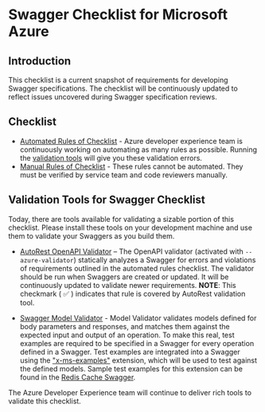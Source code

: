 # Swagger Checklist for Microsoft Azure #

## Introduction ##

This checklist is a current snapshot of requirements for developing Swagger specifications. The checklist will be continuously updated to reflect issues uncovered during Swagger specification reviews.

## Checklist ##
- [Automated Rules of Checklist](openapi-authoring-automated-guidelines.md) - Azure developer experience team is continuously working on automating as many rules as possible. Running the [validation tools](#validation-tools-for-swagger-checklist) will give you these validation errors.
- [Manual Rules of Checklist](openapi-authoring-manual-guidelines.md) - These rules cannot be automated. They must be verified by service team and code reviewers manually.

## Validation Tools for Swagger Checklist ##

Today, there are tools available for validating a sizable portion of this checklist. Please install these tools on your development machine and use them to validate your Swaggers as you build them. 

-	[AutoRest OpenAPI Validator](https://github.com/Azure/autorest/blob/master/docs/user/cli.md#validation) – The OpenAPI validator (activated with `--azure-validator`) statically analyzes a Swagger for errors and violations of requirements outlined in the automated rules checklist. The validator should be run when Swaggers are created or updated. It will be continuously updated to validate newer requirements.
  **NOTE**: This checkmark ( :white_check_mark: ) indicates that rule is covered by AutoRest validation tool.

-	[Swagger Model Validator](https://github.com/Azure/openapi-validation-tools) - Model Validator validates models defined for body parameters and responses, and matches them against the expected input and output of an operation. To make this real, test examples are required to be specified in a Swagger for every operation defined in a Swagger. Test examples are integrated into a Swagger using the ["x-ms-examples"](https://github.com/Azure/azure-rest-api-specs/blob/master/documentation/x-ms-examples.md) extension, which will be used to test against the defined models. Sample test examples for this extension can be found in the [Redis Cache Swagger](https://github.com/Azure/azure-rest-api-specs/blob/master/arm-redis/2016-04-01/swagger/redis.json ). 

The Azure Developer Experience team will continue to deliver rich tools to validate this checklist.



